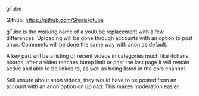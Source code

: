 gTube

Github: https://github.com/Shinis/gtube

gTube is the working name of a youtube replacement with a few differences. Uploading will be done
through accounts with an option to post anon. Comments will be done the same way with anon as
default.

A key part will be a listing of recent videos in categories much like 4chans boards, after a
video reaches bump limit or past the last page it will remain active and able to be linked to, as 
well as being listed in the op's channel.

Still unsure about anon videos, they would have to be posted from an account with an anon option
on upload. This makes moderation easier.
